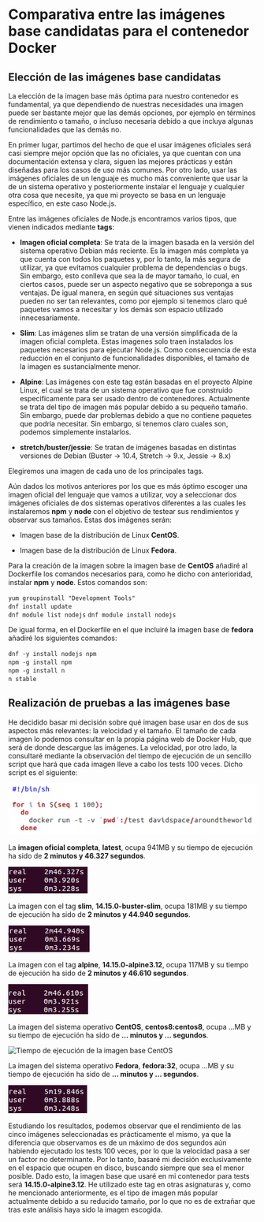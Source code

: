 # Comparativa entre las imágenes base candidatas para el contenedor Docker

## Elección de las imágenes base candidatas

La elección de la imagen base más óptima para nuestro contenedor es fundamental, ya que dependiendo de nuestras necesidades una imagen puede ser bastante mejor que las demás opciones, por ejemplo en términos de rendimiento o tamaño, o incluso necesaria debido a que incluya algunas funcionalidades que las demás no. 

En primer lugar, partimos del hecho de que el usar imágenes oficiales será casi siempre mejor opción que las no oficiales, ya que cuentan con una documentación extensa y clara, siguen las mejores prácticas y están diseñadas para los casos de uso más comunes. Por otro lado, usar las imágenes oficiales de un lenguaje es mucho más conveniente que usar la de un sistema operativo y posteriormente instalar el lenguaje y cualquier otra cosa que necesite, ya que mi proyecto se basa en un lenguaje específico, en este caso Node.js.

Entre las imágenes oficiales de Node.js encontramos varios tipos, que vienen indicados mediante **tags**:

- **Imagen oficial completa**: Se trata de la imagen basada en la versión del sistema operativo Debian más reciente. Es la imagen más completa ya que cuenta con todos los paquetes y, por lo tanto, la más segura de utilizar, ya que evitamos cualquier problema de dependencias o bugs. Sin embargo, esto conlleva que sea la de mayor tamaño, lo cual, en ciertos casos, puede ser un aspecto negativo que se sobreponga a sus ventajas. De igual manera, en según qué situaciones sus ventajas pueden no ser tan relevantes, como por ejemplo si tenemos claro qué paquetes vamos a necesitar y los demás son espacio utilizado innecesariamente.

- **Slim**: Las imágenes slim se tratan de una versión simplificada de la imagen oficial completa. Estas imagenes solo traen instalados los paquetes necesarios para ejecutar Node.js. Como consecuencia de esta reducción en el conjunto de funcionalidades disponibles, el tamaño de la imagen es sustancialmente menor.

- **Alpine**: Las imágenes con este tag están basadas en el proyecto Alpine Linux, el cual se trata de un sistema operativo que fue construido especificamente para ser usado dentro de contenedores. Actualmente se trata del tipo de imagen más popular debido a su pequeño tamaño. Sin embargo, puede dar problemas debido a que no contiene paquetes que podría necesitar. Sin embargo, si tenemos claro cuales son, podemos simplemente instalarlos.

- **stretch/buster/jessie**: Se tratan de imágenes basadas en distintas versiones de Debian (Buster -> 10.4, Stretch -> 9.x, Jessie -> 8.x)

Elegiremos una imagen de cada uno de los principales tags.

Aún dados los motivos anteriores por los que es más óptimo escoger una imagen oficial del lenguaje que vamos a utilizar, voy a seleccionar dos imágenes oficiales de dos sistemas operativos diferentes a las cuales les instalaremos **npm** y **node** con el objetivo de testear sus rendimientos y observar sus tamaños. Estas dos imágenes serán:

- Imagen base de la distribución de Linux **CentOS**.

- Imagen base de la distribución de Linux **Fedora**.

Para la creación de la imagen sobre la imagen base de **CentOS** añadiré al Dockerfile los comandos necesarios para, como he dicho con anterioridad, instalar **npm** y **node**. Estos comandos son:

`yum groupinstall "Development Tools"`\
`dnf install update`\
`dnf module list nodejs`
`dnf module install nodejs`

De igual forma, en el Dockerfile en el que incluiré la imagen base de **fedora** añadiré los siguientes comandos:

`dnf -y install nodejs npm`\
`npm -g install npm`\
`npm -g install n`\
`n stable`

## Realización de pruebas a las imágenes base

He decidido basar mi decisión sobre qué imagen base usar en dos de sus aspectos más relevantes: la velocidad y el tamaño. El tamaño de cada imagen lo podemos consultar en la propia página web de Docker Hub, que será de donde descargue las imágenes. La velocidad, por otro lado, la consultaré mediante la observación del tiempo de ejecución de un sencillo script que hará que cada imagen lleve a cabo los tests 100 veces. Dicho script es el siguiente:

![Script de prueba](https://github.com/Davidspace/AroundTheWorld/blob/master/docs/imagenes/prueba_imagenes.png)


La **imagen oficial completa**, **latest**, ocupa 941MB y su tiempo de ejecución ha sido de **2 minutos y 46.327 segundos**.

![Tiempo de ejecución de la imagen base completa](https://github.com/Davidspace/AroundTheWorld/blob/master/docs/imagenes/complete.png)

La imagen con el tag **slim**, **14.15.0-buster-slim**, ocupa 181MB y su tiempo de ejecución ha sido de **2 minutos y 44.940 segundos**.

![Tiempo de ejecución de la imagen base slim](https://github.com/Davidspace/AroundTheWorld/blob/master/docs/imagenes/slim.png)

La imagen con el tag **alpine**, **14.15.0-alpine3.12**, ocupa 117MB y su tiempo de ejecución ha sido de **2 minutos y 46.610 segundos**.

![Tiempo de ejecución de la imagen base alpine](https://github.com/Davidspace/AroundTheWorld/blob/master/docs/imagenes/alpine.png)

La imagen del sistema operativo **CentOS**, **centos8:centos8**, ocupa ...MB y su tiempo de ejecución ha sido de **... minutos y ... segundos**.

![Tiempo de ejecución de la imagen base CentOS](https://github.com/Davidspace/AroundTheWorld/blob/master/docs/imagenes/centos.png)

La imagen del sistema operativo **Fedora**, **fedora:32**, ocupa ...MB y su tiempo de ejecución ha sido de **... minutos y ... segundos**.

![Tiempo de ejecución de la imagen base fedora](https://github.com/Davidspace/AroundTheWorld/blob/master/docs/imagenes/fedora.png)

Estudiando los resultados, podemos observar que el rendimiento de las cinco imágenes seleccionadas es prácticamente el mismo, ya que la diferencia que observamos es de un máximo de dos segundos aún habiendo ejecutado los tests 100 veces, por lo que la velocidad pasa a ser un factor no determinante. Por lo tanto, basaré mi decisión exclusivamente en el espacio que ocupen en disco, buscando siempre que sea el menor posible. Dado esto, la imagen base que usaré en mi contenedor para tests será **14.15.0-alpine3.12**. He utilizado este tag en otras asignaturas y, como he mencionado anteriormente, es el tipo de imagen más popular actualmente debido a su reducido tamaño, por lo que no es de extrañar que tras este análisis haya sido la imagen escogida.







